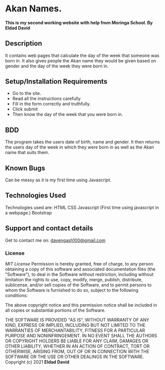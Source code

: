 # Akan Names.
#### This is my second working website with help from Moringa School. By **Eldad David**
## Description
It contains web pages that calculate the day of the week that someone was born in. It also gives people the Akan name they would be given based on gender and the day of the week they were born in.
## Setup/Installation Requirements
* Go to the site.
* Read all the instructions carefully
* Fill in the form correctly and truthfully.
* Click submit 
* Then know the day of the week that you were born in.
## BDD
The program takes the users date of birth, name and gender.
It then returns the users day of the week in which they were born in 
as well as the Akan name that suits them.
## Known Bugs
Can be messy as it is my first time using Javascript.
## Technologies Used
Technologies used are:
   HTML
   CSS
   Javascript (First time using javascript in a webpage.)
   Bootstrap
## Support and contact details
Get to contact me on: davengash100@gmail.com
### License
*MIT License*
Permission is hereby granted, free of charge, to any person obtaining a copy of this software and associated documentation files (the "Software"), to deal in the Software without restriction, including without limitation the rights to use, copy, modify, merge, publish, distribute, sublicense, and/or sell copies of the Software, and to permit persons to whom the Software is furnished to do so, subject to the following conditions:

The above copyright notice and this permission notice shall be included in all copies or substantial portions of the Software.

THE SOFTWARE IS PROVIDED "AS IS", WITHOUT WARRANTY OF ANY KIND, EXPRESS OR IMPLIED, INCLUDING BUT NOT LIMITED TO THE WARRANTIES OF MERCHANTABILITY, FITNESS FOR A PARTICULAR PURPOSE AND NONINFRINGEMENT. IN NO EVENT SHALL THE AUTHORS OR COPYRIGHT HOLDERS BE LIABLE FOR ANY CLAIM, DAMAGES OR OTHER LIABILITY, WHETHER IN AN ACTION OF CONTRACT, TORT OR OTHERWISE, ARISING FROM, OUT OF OR IN CONNECTION WITH THE SOFTWARE OR THE USE OR OTHER DEALINGS IN THE SOFTWARE.
Copyright (c) 2021 **Eldad David**